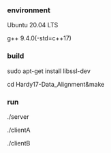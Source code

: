 ### environment
Ubuntu 20.04 LTS

g++ 9.4.0(-std=c++17)
### build
sudo apt-get install libssl-dev

cd Hardy17-Data_Alignment&make
### run
./server

./clientA

./clientB
